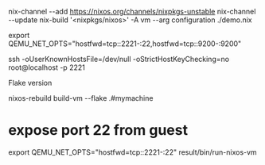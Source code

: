 
nix-channel --add https://nixos.org/channels/nixpkgs-unstable
nix-channel --update
nix-build '<nixpkgs/nixos>' -A vm --arg configuration ./demo.nix


export QEMU_NET_OPTS="hostfwd=tcp::2221-:22,hostfwd=tcp::9200-:9200"


ssh -oUserKnownHostsFile=/dev/null -oStrictHostKeyChecking=no root@localhost -p 2221


Flake version


nixos-rebuild build-vm --flake .#mymachine
# expose port 22 from guest
export QEMU_NET_OPTS="hostfwd=tcp::2221-:22"
result/bin/run-nixos-vm
